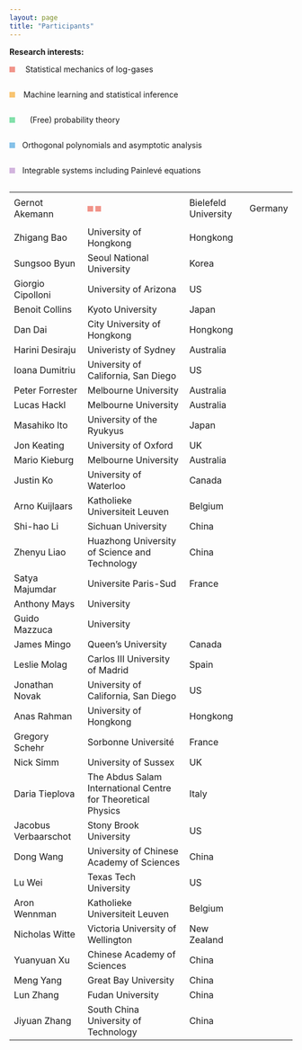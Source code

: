 ```yaml
---
layout: page
title: "Participants"
---
```

<style>
        table{overflow-y: hidden;}
        .container{
        display: flex;
        flex-direction: column;
    }
</style>
<body>
<b>Research interests:</b>
<div class="container">
<div style="display:table">
        <div id="tag" style="display:table-cell">
          <div id="rectangle" style="width: 10px; height: 10px; background-color:#f1948a"></div>
        </div>
        <div id="topic" style="display:table-cell">
          <div><p>&nbsp; Statistical mechanics of log-gases</p></div>
        </div>
</div>
<div style="display:table">
        <div id="tag" style="display:table-cell">
          <div id="rectangle" style="width: 10px; height: 10px; background-color:#f8c471"></div>
        </div>
        <div id="topic" style="display:table-cell">
          <div><p>&nbsp; Machine learning and statistical inference</p></div>
        </div>
</div>
<div style="display:table">
        <div id="tag" style="display:table-cell">
          <div id="rectangle" style="width: 10px; height: 10px; background-color:#82e0aa"></div>
        </div>
        <div id="topic" style="display:table-cell">
          <div><p>&nbsp; (Free) probability theory</p></div>
        </div>
</div>
<div style="display:table">
        <div id="tag" style="display:table-cell">
          <div id="rectangle" style="width: 10px; height: 10px; background-color:#85c1e9"></div>
        </div>
        <div id="topic" style="display:table-cell">
          <div><p>&nbsp; Orthogonal polynomials and asymptotic analysis</p></div>
        </div>
</div>
<div style="display:table">
        <div id="tag" style="display:table-cell">
          <div id="rectangle" style="width: 10px; height: 10px; background-color:#d2b4de"></div>
        </div>
        <div id="topic" style="display:table-cell">
          <div><p>&nbsp; Integrable systems including Painlevé equations</p></div>
        </div>
</div>
</div>

<table>
    <tr>
        <td>Gernot Akemann</td>
        <td>
        <div style="display:table">
                <div id="tag" style="display:table-cell">
                        <div id="rectangle" style="width: 10px; height: 10px; background-color:#f1948a"></div>
                </div>
                <div id="topic" style="display:table-cell">
                        <div><p>&nbsp;</p></div>
                </div>
                <div id="tag" style="display:table-cell">
                        <div id="rectangle" style="width: 10px; height: 10px; background-color:#f1948a"></div>
                </div>
        </div>
        </td>
        <td>Bielefeld University</td>
        <td>Germany</td>
    </tr>
    <tr>
        <td>Zhigang Bao</td>
        <td>University of Hongkong</td>
        <td>Hongkong</td>
    </tr>
    <tr>
        <td>Sungsoo Byun</td>
        <td>Seoul National University</td>
        <td>Korea</td>
    </tr>
    <tr>
        <td>Giorgio Cipolloni</td>
        <td>University of Arizona</td>
        <td>US</td>
    </tr>
    <tr>
        <td>Benoit Collins</td>
        <td>Kyoto University</td>
        <td>Japan</td>
    </tr>
    <tr>
        <td>Dan Dai</td>
        <td>City University of Hongkong</td>
        <td>Hongkong</td>
    </tr>
    <tr>
        <td>Harini Desiraju</td>
        <td>Univeristy of Sydney</td>
        <td>Australia</td>
    </tr>
    <tr>
        <td>Ioana Dumitriu</td>
        <td>University of California, San Diego</td>
        <td>US</td>
    </tr>
    <tr>
        <td>Peter Forrester</td>
        <td>Melbourne University</td>
        <td>Australia</td>
    </tr>
    <tr>
        <td>Lucas Hackl</td>
        <td>Melbourne University</td>
        <td>Australia</td>
    </tr>
    <tr>
        <td>Masahiko Ito</td>
        <td>University of the Ryukyus</td>
        <td>Japan</td>
    </tr>
    <tr>
        <td>Jon Keating</td>
        <td>University of Oxford</td>
        <td>UK</td>
    </tr>
    <tr>
        <td>Mario Kieburg</td>
        <td>Melbourne University</td>
        <td>Australia</td>
    </tr>
    <tr>
        <td>Justin Ko</td>
        <td>University of Waterloo</td>
        <td>Canada</td>
    </tr>
    <tr>
        <td>Arno Kuijlaars</td>
        <td>Katholieke Universiteit Leuven</td>
        <td>Belgium</td>
    </tr>
    <tr>
        <td>Shi-hao Li</td>
        <td>Sichuan University</td>
        <td>China</td>
    </tr>
    <tr>
        <td>Zhenyu Liao</td>
        <td>Huazhong University of Science and Technology</td>
        <td>China</td>
    </tr>
    <tr>
        <td>Satya Majumdar</td>
        <td>Universite Paris-Sud</td>
        <td>France</td>
    </tr>
    <tr>
        <td>Anthony Mays</td>
        <td>University</td>
        <td></td>
    </tr>
    <tr>
        <td>Guido Mazzuca</td>
        <td>University</td>
        <td></td>
    </tr>
    <tr>
        <td>James Mingo</td>
        <td>Queen’s University</td>
        <td>Canada</td>
    </tr>
    <tr>
        <td>Leslie Molag</td>
        <td>Carlos III University of Madrid</td>
        <td>Spain</td>
    </tr>
    <tr>
        <td>Jonathan Novak</td>
        <td>University of California, San Diego</td>
        <td>US</td>
    </tr>
    <tr>
        <td>Anas Rahman</td>
        <td>University of Hongkong</td>
        <td>Hongkong</td>
    </tr>
    <tr>
        <td>Gregory Schehr</td>
        <td>Sorbonne Université</td>
        <td>France</td>
    </tr>
    <tr>
        <td>Nick Simm</td>
        <td>University of Sussex</td>
        <td>UK</td>
    </tr>
    <tr>
        <td>Daria Tieplova</td>
        <td>The Abdus Salam International Centre for Theoretical Physics</td>
        <td>Italy</td>
    </tr>
    <tr>
        <td>Jacobus Verbaarschot</td>
        <td>Stony Brook University</td>
        <td>US</td>
    </tr>
    <tr>
        <td>Dong Wang</td>
        <td>University of Chinese Academy of Sciences</td>
        <td>China</td>
    </tr>
    <tr>
        <td>Lu Wei</td>
        <td>Texas Tech University</td>
        <td>US</td>
    </tr>
    <tr>
        <td>Aron Wennman</td>
        <td>Katholieke Universiteit Leuven</td>
        <td>Belgium</td>
    </tr>
    <tr>
        <td>Nicholas Witte</td>
        <td>Victoria University of Wellington</td>
        <td>New Zealand</td>
    </tr>
    <tr>
        <td>Yuanyuan Xu</td>
        <td>Chinese Academy of Sciences</td>
        <td>China</td>
    </tr>
    <tr>
        <td>Meng Yang</td>
        <td>Great Bay University</td>
        <td>China</td>
    </tr>
    <tr>
        <td>Lun Zhang</td>
        <td>Fudan University</td>
        <td>China</td>
    </tr>
    <tr>
        <td>Jiyuan Zhang</td>
        <td>South China University of Technology</td>
        <td>China</td>
    </tr>
</table>
</body>
